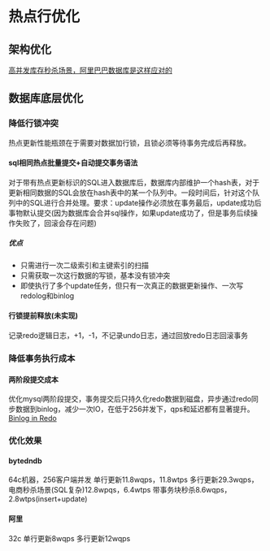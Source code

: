 # 热点行优化

## 架构优化

[高并发库存秒杀场景，阿里巴巴数据库是这样应对的](https://zhuanlan.zhihu.com/p/134012175?utm_source=wechat_session&utm_medium=social&utm_oi=34821250220032)

## 数据库底层优化

### 降低行锁冲突

热点更新性能瓶颈在于需要对数据加行锁，且锁必须等待事务完成后再释放。

#### sql相同热点批量提交+自动提交事务语法

对于带有热点更新标识的SQL进入数据库后，数据库内部维护一个hash表，对于更新相同数据的SQL会放在hash表中的某一个队列中。一段时间后，针对这个队列中的SQL进行合并处理。要求：update操作必须放在事务最后，update成功后事物默认提交(因为数据库会合并sql操作，如果update成功了，但是事务后续操作失败了，回滚会存在问题)

##### 优点

* 只需进行一次二级索引和主键索引的扫描
* 只需获取一次这行数据的写锁，基本没有锁冲突
* 即使执行了多个update任务，但只有一次真正的数据更新操作、一次写redolog和binlog

#### 行锁提前释放(未实现)

记录redo逻辑日志，+1，-1，不记录undo日志，通过回放redo日志回滚事务

####

### 降低事务执行成本

#### 两阶段提交成本

优化mysql两阶段提交，事务提交后只持久化redo数据到磁盘，异步通过redo同步数据到binlog，减少一次IO，在低于256并发下，qps和延迟都有显著提升。
[Binlog in Redo](https://help.aliyun.com/zh/rds/apsaradb-rds-for-mysql/binlog-in-redo?spm=a2c4g.11186623.0.0.32c55ee42ZiAR3)

### 优化效果

#### bytedndb

64c机器，256客户端并发
单行更新11.8wqps，11.8wtps
多行更新29.3wqps，
电商秒杀场景(SQL复杂)12.8wpqs，6.4wtps
带事务块秒杀8.6wqps，2.8wtps(insert+update)

#### 阿里

32c
单行更新8wqps
多行更新12wqps

